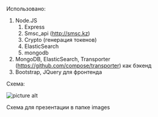 Использовано:

1. Node.JS
    1. Express
    2. Smsc_api (http://smsc.kz)
    3. Crypto (генерация токенов)
    4. ElasticSearch
    5. mongodb
2. MongoDB, ElasticSearch, Transporter (https://github.com/compose/transporter) как бэкенд
3. Bootstrap, JQuery для фронтенда

Схема:

![picture alt](https://github.com/seekmtheseeker/sberbank_hackathon/blob/master/images/schema.jpg "Title is optional")

Схема для презентации в папке images